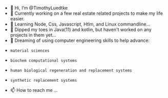 - 👋 Hi, I’m @TimothyLuedtke
- 👀 Currently working on a few real estate related projects to make my life easier.
- 🌱 Learning Node, Css, Javascript, Htlm, and Linux commandline...
- 🌱 Dipped my toes in Java(11) and kotlin, but haven't worked on any projects in them yet...
- 💞️ Dreaming of using computer engineering skills to help advance:
-     material sciences
-     biochem computational systems
-     human biological regeneration and replacement systems
-     synthetic replacement systems
- 📫 How to reach me ...

<!---
TimothyLuedtke/TimothyLuedtke is a ✨ special ✨ repository because its `README.md` (this file) appears on your GitHub profile.
You can click the Preview link to take a look at your changes.
--->
